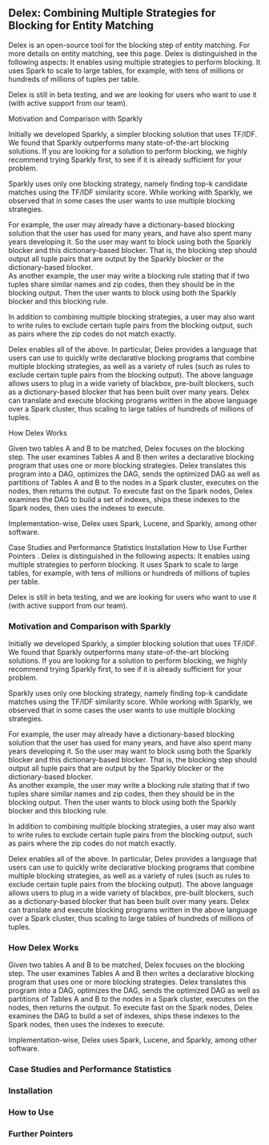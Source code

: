 ## Delex: Combining Multiple Strategies for Blocking for Entity Matching

Delex is an open-source tool for the blocking step of entity matching. For more details on entity matching, see this page. Delex is distinguished in the following aspects: 
It enables using multiple strategies to perform blocking. 
It uses Spark to scale to large tables, for example, with tens of millions or hundreds of millions of tuples per table. 

Delex is still in beta testing, and we are looking for users who want to use it (with active support from our team). 

Motivation and Comparison with Sparkly

Initially we developed Sparkly, a simpler blocking solution that uses TF/IDF. We found that Sparkly outperforms many state-of-the-art blocking solutions. If you are looking for a solution to perform blocking, we highly recommend trying Sparkly first, to see if it is already sufficient for your problem. 

Sparkly uses only one blocking strategy, namely finding top-k candidate matches using the TF/IDF similarity score. While working with Sparkly, we observed that in some cases the user wants to use multiple blocking strategies. 

For example, the user may already have a dictionary-based blocking solution that the user has used for many years, and have also spent many years developing it. So the user may want to block using both the Sparkly blocker and this dictionary-based blocker. That is, the blocking step should output all tuple pairs that are output by the Sparkly blocker or the dictionary-based blocker.  
As another example, the user may write a blocking rule stating that if two tuples share similar names and zip codes, then they should be in the blocking output. Then the user wants to block using both the Sparkly blocker and this blocking rule. 

In addition to combining multiple blocking strategies, a user may also want to write rules to exclude certain tuple pairs from the blocking output, such as pairs where the zip codes do not match exactly. 

Delex enables all of the above. In particular, 
Delex provides a language that users can use to quickly write declarative blocking programs that combine multiple blocking strategies, as well as a variety of rules (such as rules to exclude certain tuple pairs from the blocking output). 
The above language allows users to plug in a wide variety of blackbox, pre-built blockers, such as a dictionary-based blocker that has been built over many years. 
Delex can translate and execute blocking programs written in the above language over a Spark cluster, thus scaling to large tables of hundreds of millions of tuples.  

How Delex Works

Given two tables A and B to be matched, Delex focuses on the blocking step. The user examines Tables A and B then writes a declarative blocking program that uses one or more blocking strategies. Delex translates this program into a DAG, optimizes the DAG, sends the optimized DAG as well as partitions of Tables A and B to the nodes in a Spark cluster, executes on the nodes, then returns the output. To execute fast on the Spark nodes, Delex examines the DAG to build a set of indexes, ships these indexes to the Spark nodes, then uses the indexes to execute. 

Implementation-wise, Delex uses Spark, Lucene, and Sparkly, among other software. 

Case Studies and Performance Statistics
Installation
How to Use
Further Pointers
. Delex is distinguished in the following aspects: 
It enables using multiple strategies to perform blocking. 
It uses Spark to scale to large tables, for example, with tens of millions or hundreds of millions of tuples per table. 

Delex is still in beta testing, and we are looking for users who want to use it (with active support from our team). 

### Motivation and Comparison with Sparkly

Initially we developed Sparkly, a simpler blocking solution that uses TF/IDF. We found that Sparkly outperforms many state-of-the-art blocking solutions. If you are looking for a solution to perform blocking, we highly recommend trying Sparkly first, to see if it is already sufficient for your problem. 

Sparkly uses only one blocking strategy, namely finding top-k candidate matches using the TF/IDF similarity score. While working with Sparkly, we observed that in some cases the user wants to use multiple blocking strategies. 

For example, the user may already have a dictionary-based blocking solution that the user has used for many years, and have also spent many years developing it. So the user may want to block using both the Sparkly blocker and this dictionary-based blocker. That is, the blocking step should output all tuple pairs that are output by the Sparkly blocker or the dictionary-based blocker.  
As another example, the user may write a blocking rule stating that if two tuples share similar names and zip codes, then they should be in the blocking output. Then the user wants to block using both the Sparkly blocker and this blocking rule. 

In addition to combining multiple blocking strategies, a user may also want to write rules to exclude certain tuple pairs from the blocking output, such as pairs where the zip codes do not match exactly. 

Delex enables all of the above. In particular, 
Delex provides a language that users can use to quickly write declarative blocking programs that combine multiple blocking strategies, as well as a variety of rules (such as rules to exclude certain tuple pairs from the blocking output). 
The above language allows users to plug in a wide variety of blackbox, pre-built blockers, such as a dictionary-based blocker that has been built over many years. 
Delex can translate and execute blocking programs written in the above language over a Spark cluster, thus scaling to large tables of hundreds of millions of tuples.  

### How Delex Works

Given two tables A and B to be matched, Delex focuses on the blocking step. The user examines Tables A and B then writes a declarative blocking program that uses one or more blocking strategies. Delex translates this program into a DAG, optimizes the DAG, sends the optimized DAG as well as partitions of Tables A and B to the nodes in a Spark cluster, executes on the nodes, then returns the output. To execute fast on the Spark nodes, Delex examines the DAG to build a set of indexes, ships these indexes to the Spark nodes, then uses the indexes to execute. 

Implementation-wise, Delex uses Spark, Lucene, and Sparkly, among other software. 

### Case Studies and Performance Statistics
### Installation
### How to Use
### Further Pointers

